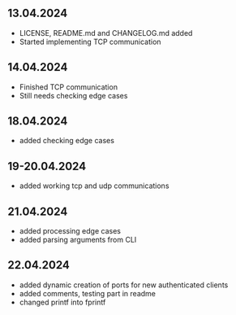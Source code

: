 ## 13.04.2024
* LICENSE, README.md and CHANGELOG.md added
* Started implementing TCP communication

## 14.04.2024
* Finished TCP communication
* Still needs checking edge cases

## 18.04.2024
* added checking edge cases

## 19-20.04.2024
* added working tcp and udp communications

## 21.04.2024
* added processing edge cases
* added parsing arguments from CLI

## 22.04.2024
* added dynamic creation of ports for new authenticated clients
* added comments, testing part in readme
* changed printf into fprintf